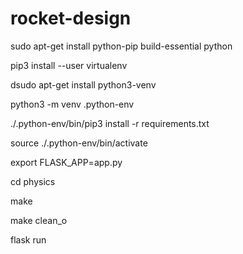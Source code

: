 # rocket-design


sudo apt-get install python-pip build-essential python

pip3 install --user virtualenv

dsudo apt-get install python3-venv

python3 -m venv .python-env

./.python-env/bin/pip3 install -r requirements.txt

source ./.python-env/bin/activate 

export FLASK_APP=app.py

cd physics

make

make clean_o

flask run